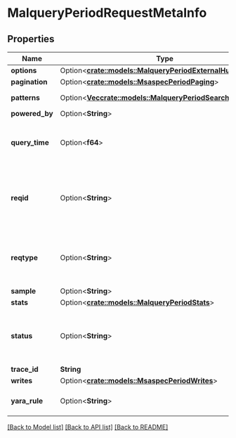 # MalqueryPeriodRequestMetaInfo

## Properties

Name | Type | Description | Notes
------------ | ------------- | ------------- | -------------
**options** | Option<[**crate::models::MalqueryPeriodExternalHuntOptions**](malquery.ExternalHuntOptions.md)> |  | [optional]
**pagination** | Option<[**crate::models::MsaspecPeriodPaging**](msaspec.Paging.md)> |  | [optional]
**patterns** | Option<[**Vec<crate::models::MalqueryPeriodSearchParameter>**](malquery.SearchParameter.md)> | Patterns to search for | [optional]
**powered_by** | Option<**String**> |  | [optional]
**query_time** | Option<**f64**> | Elapsed time since the request started in seconds | [optional]
**reqid** | Option<**String**> | Request ID returned after creating a hunt or exact search | [optional]
**reqtype** | Option<**String**> | Request type. Possible values: hunt, search | [optional]
**sample** | Option<**String**> | Sample ID | [optional]
**stats** | Option<[**crate::models::MalqueryPeriodStats**](malquery.Stats.md)> |  | [optional]
**status** | Option<**String**> | Request status. Possible values: inprogress, failed, done | [optional]
**trace_id** | **String** |  |
**writes** | Option<[**crate::models::MsaspecPeriodWrites**](msaspec.Writes.md)> |  | [optional]
**yara_rule** | Option<**String**> | YARA rule to be monitored | [optional]

[[Back to Model list]](../README.md#documentation-for-models) [[Back to API list]](../README.md#documentation-for-api-endpoints) [[Back to README]](../README.md)
